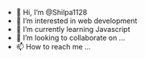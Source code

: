 - 👋 Hi, I’m @Shilpa1128
- 👀 I’m interested in web development 
- 🌱 I’m currently learning Javascript 
- 💞️ I’m looking to collaborate on ...
- 📫 How to reach me ...

<!---
Shilpa1128/Shilpa1128 is a ✨ special ✨ repository because its `README.md` (this file) appears on your GitHub profile.
You can click the Preview link to take a look at your changes.
--->
